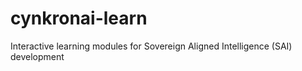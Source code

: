 # cynkronai-learn
Interactive learning modules for Sovereign Aligned Intelligence (SAI) development
